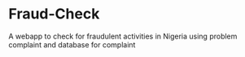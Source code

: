 # Fraud-Check
 A webapp to check for fraudulent activities in Nigeria using problem complaint and database for complaint
